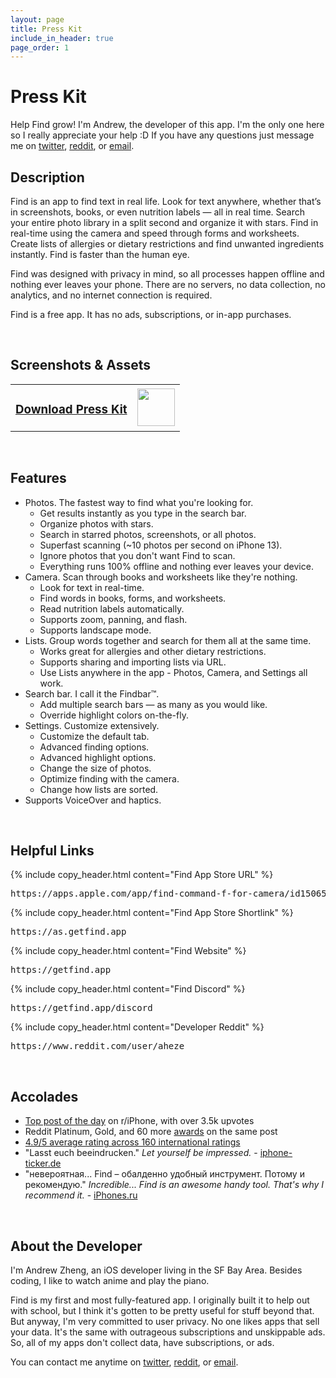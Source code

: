 ```yaml
---
layout: page
title: Press Kit
include_in_header: true
page_order: 1
---
```


# Press Kit
Help Find grow! I'm Andrew, the developer of this app. I'm the only one here so I really appreciate your help :D If you have any questions just message me on [twitter](https://twitter.com/aheze0), [reddit](https://www.reddit.com/user/aheze), or [email](mailto:aheze@getfind.app).

<div>
<i class="iconTop fas fa-file-alt fa-stack-1x" style="position: relative; width: 40px; float: left; margin-top: -4px; margin-left: -8px; margin-right: 4px; font-size: 24px;"></i>

<h2>Description</h2>
</div>

Find is an app to find text in real life. Look for text anywhere, whether that’s in screenshots, books, or even nutrition labels — all in real time. Search your entire photo library in a split second and organize it with stars. Find in real-time using the camera and speed through forms and worksheets. Create lists of allergies or dietary restrictions and find unwanted ingredients instantly. Find is faster than the human eye.


Find was designed with privacy in mind, so all processes happen offline and nothing ever leaves your phone. There are no servers, no data collection, no analytics, and no internet connection is required.


Find is a free app. It has no ads, subscriptions, or in-app purchases.


<br>

<div>
<i class="iconTop fas fa-images fa-stack-1x" style="position: relative; width: 40px; float: left; margin-top: -4px; margin-left: -8px; margin-right: 4px; font-size: 24px;"></i>

<h2>Screenshots & Assets</h2>
</div>

<table>
<tr>
<td>
<a href="{{ '/assets/press/Find-Press-Kit.zip' | relative_url }}"> <h3>Download Press Kit</h3></a>

</td>
<td>

<img src="{{ '/assets/press/pressKitAvatar.png' | relative_url }}" height="60">

</td>
</tr>
</table>

<br>

<div>
<i class="iconTop fas fa-magic fa-stack-1x" style="position: relative; width: 40px; float: left; margin-top: -4px; margin-left: -8px; margin-right: 4px; font-size: 24px;"></i>

<h2>Features</h2>
</div>

- Photos. The fastest way to find what you're looking for.
  - Get results instantly as you type in the search bar.
  - Organize photos with stars.
  - Search in starred photos, screenshots, or all photos.
  - Superfast scanning (~10 photos per second on iPhone 13).
  - Ignore photos that you don't want Find to scan.
  - Everything runs 100% offline and nothing ever leaves your device.
- Camera. Scan through books and worksheets like they're nothing.
  - Look for text in real-time.
  - Find words in books, forms, and worksheets.
  - Read nutrition labels automatically.
  - Supports zoom, panning, and flash.
  - Supports landscape mode.
- Lists. Group words together and search for them all at the same time.
  - Works great for allergies and other dietary restrictions.
  - Supports sharing and importing lists via URL.
  - Use Lists anywhere in the app - Photos, Camera, and Settings all work.
- Search bar. I call it the Findbar™.
  - Add multiple search bars — as many as you would like.
  - Override highlight colors on-the-fly.
- Settings. Customize extensively.
  - Customize the default tab.
  - Advanced finding options.
  - Advanced highlight options.
  - Change the size of photos.
  - Optimize finding with the camera.
  - Change how lists are sorted.
- Supports VoiceOver and haptics.

<br>

<div>
<i class="iconTop fas fa-link fa-stack-1x" style="position: relative; width: 40px; float: left; margin-top: -4px; margin-left: -8px; margin-right: 4px; font-size: 24px;"></i>

<h2>Helpful Links</h2>
</div>



{% include copy_header.html content="Find App Store URL" %}
<pre class="link_block">
https://apps.apple.com/app/find-command-f-for-camera/id1506500202
</pre>

{% include copy_header.html content="Find App Store Shortlink" %}
<pre class="link_block">
https://as.getfind.app
</pre>

{% include copy_header.html content="Find Website" %}
<pre class="link_block">
https://getfind.app
</pre>

{% include copy_header.html content="Find Discord" %}
<pre class="link_block">
https://getfind.app/discord
</pre>

{% include copy_header.html content="Developer Reddit" %}
<pre class="link_block">
https://www.reddit.com/user/aheze
</pre>




<br>

<div>
<i class="iconTop fas fa-trophy fa-stack-1x" style="position: relative; width: 40px; float: left; margin-top: -4px; margin-left: -8px; margin-right: 4px; font-size: 24px;"></i>

<h2>Accolades</h2>
</div>

- [Top post of the day](https://www.reddit.com/r/iphone/comments/maot5p/find_an_app_that_lets_you_do_commandf_but_in_the/) on r/iPhone, with over 3.5k upvotes
- Reddit Platinum, Gold, and 60 more [awards](https://www.reddithelp.com/hc/en-us/articles/360043034132) on the same post
- [4.9/5 average rating across 160 international ratings](https://sensortower.com/ios/US/john-zheng/app/find-command-f-for-camera/1506500202/review-history?selected_tab=reviews)
- "Lasst euch beeindrucken." *Let yourself be impressed.* - [iphone-ticker.de](https://www.iphone-ticker.de/geheimtipp-find-app-findet-woerter-mit-der-kamera-171960/)
- "невероятная... Find – обалденно удобный инструмент. Потому и рекомендую." *Incredible... Find is an awesome handy tool. That's why I recommend it.* - [iPhones.ru](https://www.iphones.ru/iNotes/nashyol-genialnoe-prilozhenie-find-nahodit-lyuboe-slovo-v-kadre-ili-fotke-za-sekundu-03-26-2021)


<br>

<div>
<i class="iconTop fas fa-user fa-stack-1x" style="position: relative; width: 40px; float: left; margin-top: -4px; margin-left: -8px; margin-right: 4px; font-size: 24px;"></i>

<h2>About the Developer</h2>
</div>

I'm Andrew Zheng, an iOS developer living in the SF Bay Area. Besides coding, I like to watch anime and play the piano.

Find is my first and most fully-featured app. I originally built it to help out with school, but I think it's gotten to be pretty useful for stuff beyond that. But anyway, I'm very committed to user privacy. No one likes apps that sell your data. It's the same with outrageous subscriptions and unskippable ads. So, all of my apps don't collect data, have subscriptions, or ads.

You can contact me anytime on [twitter](https://twitter.com/aheze0), [reddit](https://www.reddit.com/user/aheze), or [email](mailto:aheze@getfind.app).